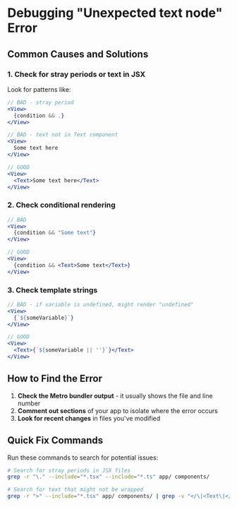 # Debugging "Unexpected text node" Error

## Common Causes and Solutions

### 1. Check for stray periods or text in JSX
Look for patterns like:
```jsx
// BAD - stray period
<View>
  {condition && .}
</View>

// BAD - text not in Text component
<View>
  Some text here
</View>

// GOOD
<View>
  <Text>Some text here</Text>
</View>
```

### 2. Check conditional rendering
```jsx
// BAD
<View>
  {condition && "Some text"}
</View>

// GOOD
<View>
  {condition && <Text>Some text</Text>}
</View>
```

### 3. Check template strings
```jsx
// BAD - if variable is undefined, might render "undefined"
<View>
  {`${someVariable}`}
</View>

// GOOD
<View>
  <Text>{`${someVariable || ''}`}</Text>
</View>
```

## How to Find the Error

1. **Check the Metro bundler output** - it usually shows the file and line number
2. **Comment out sections** of your app to isolate where the error occurs
3. **Look for recent changes** in files you've modified

## Quick Fix Commands

Run these commands to search for potential issues:

```bash
# Search for stray periods in JSX files
grep -r "\." --include="*.tsx" --include="*.ts" app/ components/

# Search for text that might not be wrapped
grep -r ">" --include="*.tsx" app/ components/ | grep -v "</\|<Text\|</"
```